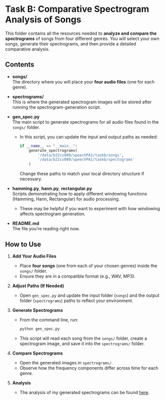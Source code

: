 # Task B: Comparative Spectrogram Analysis of Songs

This folder contains all the resources needed to **analyze and compare the spectrograms** of songs from four different genres. You will select your own songs, generate their spectrograms, and then provide a detailed comparative analysis.

## Contents

- **songs/**  
  The directory where you will place your **four audio files** (one for each genre).

- **spectrograms/**  
  This is where the generated spectrogram images will be stored after running the spectrogram-generation script.

- **gen_spec.py**  
  The main script to generate spectrograms for all audio files found in the `songs/` folder.  
  - In this script, you can update the input and output paths as needed:
    ```python
    if __name__ == "__main__":
        generate_spectrograms(
            '/data/b22cs089/speechPA1/taskb/songs',
            '/data/b22cs089/speechPA1/taskb/spectograms'
        )
    ```
    Change these paths to match your local directory structure if necessary.

- **hamming.py**, **hann.py**, **rectangular.py**  
  Scripts demonstrating how to apply different windowing functions (Hamming, Hann, Rectangular) for audio processing.  
  - These may be helpful if you want to experiment with how windowing affects spectrogram generation.

- **README.md**  
  The file you’re reading right now.

## How to Use

1. **Add Your Audio Files**  
   - Place **four songs** (one from each of your chosen genres) inside the `songs/` folder.
   - Ensure they are in a compatible format (e.g., WAV, MP3).

2. **Adjust Paths (If Needed)**  
   - Open `gen_spec.py` and update the input folder (`songs`) and the output folder (`spectrograms`) paths to reflect your environment.

3. **Generate Spectrograms**  
   - From the command line, run:
     ```bash
     python gen_spec.py
     ```
   - This script will read each song from the `songs/` folder, create a spectrogram image, and save it into the `spectrograms/` folder.

4. **Compare Spectrograms**  
   - Open the generated images in `spectrograms/`.  
   - Observe how the frequency components differ across time for each genre.

5. **Analysis**  
   - The analysis of my generated spectrograms can be found [here](https://chatgpt.com).


